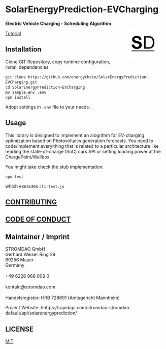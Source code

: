 # SolarEnergyPrediction-EVCharging

<a href="https://stromdao.de/" target="_blank" title="STROMDAO - Digital Energy Infrastructure"><img src="./static/stromdao.png" align="right" height="85px" hspace="30px" vspace="30px"></a>

**Electric Vehicle Charging - Scheduling Algorithm**

[Tutorial](https://rapidapi.com/stromdao-stromdao-default/api/solarenergyprediction/tutorials/solarenergyprediction-based-electric-vehicle-charging)

## Installation

Clone GIT Repository, copy runtime configuration, install dependencies

```
git clone https://github.com/energychain/SolarEnergyPrediction-EVCharging.git
cd SolarEnergyPrediction-EVCharging
mv sample.env .env
npm install
```

Adopt settings in `.env` file to your needs.

## Usage

This library is designed  to implement an alogrithm for EV-charging optimization based on Photovoltaics generation forecasts. You need to code/implement everyithing that is related to a particular architecture like reading the state-of-charge (SoC) cars API or setting loading power at the ChargePoint/Wallbox.

You might take check the stub implementation:

```
npm test
```

which executes `cli-test.js`

## [CONTRIBUTING](https://github.com/energychain/SolarEnergyPrediction-EVCharging/blob/main/CONTRIBUTING.md)

## [CODE OF CONDUCT](https://github.com/energychain/SolarEnergyPrediction-EVCharging/blob/main/CODE_OF_CONDUCT.md)


## Maintainer / Imprint

<addr>
STROMDAO GmbH  <br/>
Gerhard Weiser Ring 29  <br/>
69256 Mauer  <br/>
Germany  <br/>
  <br/>
+49 6226 968 009 0  <br/>
  <br/>
kontakt@stromdao.com  <br/>
  <br/>
Handelsregister: HRB 728691 (Amtsgericht Mannheim)
</addr>

Project Website: hhttps://rapidapi.com/stromdao-stromdao-default/api/solarenergyprediction/

## LICENSE
[MIT](./LICENSE)
